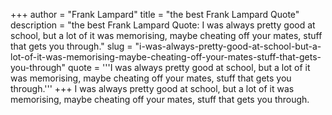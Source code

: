 +++
author = "Frank Lampard"
title = "the best Frank Lampard Quote"
description = "the best Frank Lampard Quote: I was always pretty good at school, but a lot of it was memorising, maybe cheating off your mates, stuff that gets you through."
slug = "i-was-always-pretty-good-at-school-but-a-lot-of-it-was-memorising-maybe-cheating-off-your-mates-stuff-that-gets-you-through"
quote = '''I was always pretty good at school, but a lot of it was memorising, maybe cheating off your mates, stuff that gets you through.'''
+++
I was always pretty good at school, but a lot of it was memorising, maybe cheating off your mates, stuff that gets you through.
